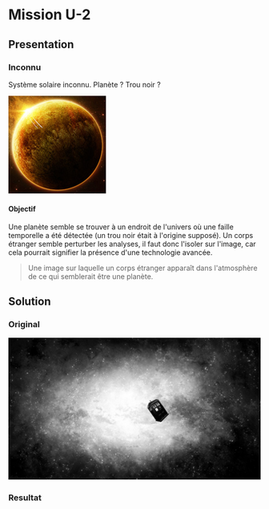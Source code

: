 # Mission U-2

## Presentation

### Inconnu

Système solaire inconnu.
Planète ? Trou noir ?

![?](img/Gallifrey.jpg)

#### Objectif 

Une planète semble se trouver à un endroit de l'univers où une faille temporelle a été détectée (un trou noir était à l'origine supposé). Un corps étranger semble perturber les analyses, il faut donc l'isoler sur l'image, car cela pourrait signifier la présence d'une technologie avancée.
> Une image sur laquelle un corps étranger apparaît dans l'atmosphère de ce qui semblerait être une planète.

## Solution

### Original

![Original](img/original.png)

### Resultat